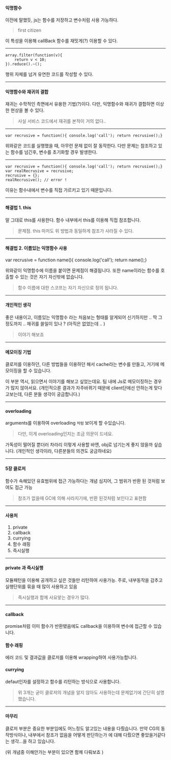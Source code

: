 #### 익명함수  

이전에 말했듯, js는 함수를 저장하고 변수처럼 사용 가능하다.

> first citizen 

이 특성을 이용해 callBack 함수를 재밋게(?) 이용할 수 있다.

--- 

    array.filter(function(v){
        return v < 10;
    }).reduce().~();

행위 자체를 넘겨 유연한 코드를 작성할 수 있다. 

---

#### 익명함수와 재귀의 결합   

재귀는 수학적인 측면에서 유용한 기법(?)이다. 
다만, 익명함수와 재귀가 결합하면 이상한 현상을 볼 수 있다.

> 사실 서비스 코드에서 재귀를 본적이 거의 없다.. 

--- 

    var recrusive = function(){ console.log('call'); return recrusive();}

위와같은 코드를 실행했을 때, 아무런 문제 없이 잘 동작한다. 
다만 문제는 참조하고 있는 함수를 넘긴후, 변수를 초기화할 경우 발생한다. 

--- 

    var recrusive = function(){ console.log('call'); return recrusive();}
    var realRecrusive = recrusive;
    recrusive = {};
    realRecrusive(); // error ! 

이유는 함수내에서 변수를 직접 가르키고 있기 때문입니다. 

--- 

#### 해결법 1. this 

말 그대로 this를 사용한다. 
함수 내부에서 this를 이용해 직접 참조합니다. 

> 문제점. this 마저도 위 방법과 동일하게 참조가 사라질 수 있다. 

---

#### 해결법 2. 이름있는 익명함수 사용 

var recrusive = function name(){ console.log('call'); return name();}
    
위와같이 익명함수에 이름을 붙이면 문제점이 해결됩니다.
또한 name이라는 함수를 호출할 수 있는 것은 자기 자신밖에 없습니다.

> 함수 이름에 대한 스코프는 자기 자신으로 정의 됩니다. 

---

#### 개인적인 생각 

좋은 내용이고, 이름있는 익명함수 라는 처음보는 형태를 알게되어 신기하지만 ..
딱 그정도까지 .. 재귀를 쓸일이 있나 ? 
(아직은 없었는데 .. )

> 이야기 해보죠 

--- 

#### 메모이징 기법 

클로저를 이용하던, 다른 방법들을 이용하던 해서 cache라는 변수를 만들고,
거기에 메모이징을 할 수 있습니다.

이 부분 역시, 읽으면서 이야기를 해보고 싶었는데요.
팀 내에 Js로 메모이징하는 경우가 많지 않아서요. 
(개인적으론 결과가 자주바뀌기 때문에 
client단에선 안하는게 맞다고보는데, 다른 분들 생각이 궁금합니다.)

--- 

#### overloading    

arguments를 이용하여 overloading `처럼` 보이게 할 수있습니다.

> 다만, 이게 overloading인지는 조금 의문이 드네요. 

가독성이 떨어질 뿐더러 차라리 이렇게 사용할 바엔, obj로 넘기는게 좋지 않을까 싶습니다.
(개인적인 생각이라, 다른분들의 의견도 궁금하네요)

---

#### 5장 클로저  

함수가 속해있던 유효범위에 접근 가능하다는 개념
심지어, 그 범위가 반환 된 것처럼 보여도 접근 가능 

> 참조가 없을때 GC에 의해 사라지기에, 반환 된것처럼 보인다고 표현함

---

#### 사용처 

1. private 
2. callback
3. currying
4. 함수 래핑
5. 즉시실행 

--- 

#### private 과 즉시실행 

모듈패턴을 이용해 공개하고 싶은 것들만 리턴하여 사용가능.
주로, 내부동작을 감추고 실행단위를 묶을 때 많이 사용하고 있음

> 즉시실행과 함께 사요앟는 경우가 많다.

---

#### callback  

promise처럼 이미 함수가 반환됐음에도 callback을 이용하여 변수에 접근할 수 있습니다.

#### 함수 래핑 

에러 코드 및 결과값을 클로저를 이용해 wrapping하여 사용가능합니다. 

#### currying 

defaut인자를 설정하고 함수를 리턴하는 방식으로 사용합니다.

> 위 3개는 굳이 클로저의 개념을 알지 않아도 사용하는데 문제없기에 간단히 설명했습니다.

---

#### 마무리 

클로저 부분은 중요한 부분임에도 어느정도 알고있는 내용을 다뤘습니다.
만약 CG의 동작방식이나, 내부에서 참조가 없음을 어떻게 판단하는가 에 대해 다뤘으면 
좋았을거같다는 생각...을 하고 있습니다.

(위 개념중 이해안가는 부분이 있으면 함께 다뤄보죠 ) 





